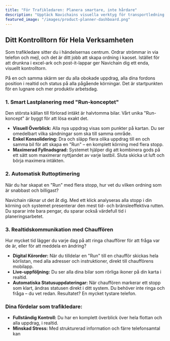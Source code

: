 ```yaml
---
title: "För Trafikledaren: Planera smartare, inte hårdare"
description: "Upptäck Navichains visuella verktyg för transportledning. Konsolidera gods, optimera rutter och få full kontroll i realtid. Minska stressen och öka lönsamheten."
featured_image: "/images/product-planner-dashboard.png"
---
```


## Ditt Kontrolltorn för Hela Verksamheten

Som trafikledare sitter du i händelsernas centrum. Ordrar strömmar in via telefon och mejl, och det är ditt jobb att skapa ordning i kaoset. Istället för att drunkna i excel-ark och post-it-lappar ger Navichain dig ett enda, visuellt kontrolltorn.

På en och samma skärm ser du alla obokade uppdrag, alla dina fordons position i realtid och status på alla pågående körningar. Det är startpunkten för en lugnare och mer produktiv arbetsdag.

### 1. Smart Lastplanering med "Run-konceptet"

Den största källan till förlorad intäkt är halvtomma bilar. Vårt unika "Run-koncept" är byggt för att lösa exakt det.

* **Visuell Överblick:** Alla nya uppdrag visas som punkter på kartan. Du ser omedelbart vilka sändningar som ska till samma område.
* **Enkel Konsolidering:** Dra och släpp flera olika uppdrag till en och samma bil för att skapa en "Run" – en komplett körning med flera stopp.
* **Maximerad Fyllnadsgrad:** Systemet hjälper dig att kombinera gods på ett sätt som maximerar nyttjandet av varje lastbil. Sluta skicka ut luft och börja maximera intäkten.

### 2. Automatisk Ruttoptimering

När du har skapat en "Run" med flera stopp, hur vet du vilken ordning som är snabbast och billigast?

Navichain räknar ut det åt dig. Med ett klick analyseras alla stopp i din körning och systemet presenterar den mest tid- och bränsleeffektiva rutten. Du sparar inte bara pengar, du sparar också värdefull tid i planeringsarbetet.

### 3. Realtidskommunikation med Chauffören

Hur mycket tid lägger du varje dag på att ringa chaufförer för att fråga var de är, eller för att meddela en ändring?

* **Digital Körorder:** När du tilldelar en "Run" till en chaufför skickas hela körlistan, med alla adresser och instruktioner, direkt till chaufförens mobilapp.
* **Live-uppföljning:** Du ser alla dina bilar som rörliga ikoner på din karta i realtid.
* **Automatiska Statusuppdateringar:** När chauffören markerar ett stopp som klart, ändras statusen direkt i ditt system. Du behöver inte ringa och fråga – du vet redan. Resultatet? En mycket tystare telefon.

### Dina fördelar som trafikledare:
* **Fullständig Kontroll:** Du har en komplett överblick över hela flottan och alla uppdrag, i realtid.
* **Minskad Stress:** Med strukturerad information och färre telefonsamtal kan